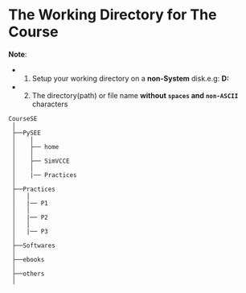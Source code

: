 # The Working Directory for The Course

**Note**: 

* 1. Setup your working directory on a **non-System** disk.e.g: **D:**

* 2. The directory(path) or file name **without `spaces` and `non-ASCII`** characters 

```
CourseSE
 │
 ├──PySEE
 │    │
 │    ├── home
 │    │      
 │    ├── SimVCCE
 │    │
 │    |── Practices
 │        
 ├──Practices
 │   │ 
 │   |── P1
 │   │ 
 │   |── P2
 │   │ 
 │   |── P3
 │   
 ├──Softwares
 │
 ├──ebooks
 │
 ├──others
 │

``` 

